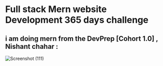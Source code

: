 # Full stack Mern website Development 365 days challenge
## i am doing mern from the DevPrep [Cohort 1.0] , Nishant chahar :

![Screenshot (111)](https://github.com/user-attachments/assets/2c7005c3-db93-4761-ac76-3eaea63dc3c2)

